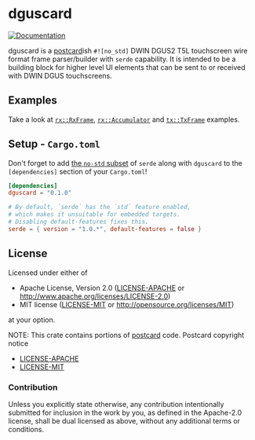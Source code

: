 # dguscard

[![Documentation](https://docs.rs/dguscard/badge.svg)](https://docs.rs/dguscard)

dguscard is a [postcard](https://github.com/jamesmunns/postcard)ish `#![no_std]` DWIN DGUS2 T5L touchscreen wire format frame parser/builder with `serde` capability.
It is intended to be a building block for higher level UI elements that can be sent to or received with DWIN DGUS touchscreens.

## Examples

Take a look at [`rx::RxFrame`](https://docs.rs/dguscard/rx/struct.Accumulator.html), [`rx::Accumulator`](https://docs.rs/dguscard/rx/struct.RxFrame.html) and [`tx::TxFrame`](https://docs.rs/dguscard/tx/struct.TxFrame.html) examples.

## Setup - `Cargo.toml`

Don't forget to add [the `no-std` subset](https://serde.rs/no-std.html) of `serde` along with `dguscard` to the `[dependencies]` section of your `Cargo.toml`!

```toml
[dependencies]
dguscard = "0.1.0"

# By default, `serde` has the `std` feature enabled, 
# which makes it unsuitable for embedded targets.
# Disabling default-features fixes this.
serde = { version = "1.0.*", default-features = false }
```

## License

Licensed under either of

- Apache License, Version 2.0 ([LICENSE-APACHE](LICENSE-APACHE) or
  <http://www.apache.org/licenses/LICENSE-2.0>)
- MIT license ([LICENSE-MIT](LICENSE-MIT) or <http://opensource.org/licenses/MIT>)

at your option.

NOTE: This crate contains portions of [postcard](https://github.com/jamesmunns/postcard) code.
Postcard copyright notice
- [LICENSE-APACHE](postcard-LICENSE-APACHE) 
- [LICENSE-MIT](postcard-LICENSE-MIT)


### Contribution

Unless you explicitly state otherwise, any contribution intentionally submitted
for inclusion in the work by you, as defined in the Apache-2.0 license, shall be
dual licensed as above, without any additional terms or conditions.
